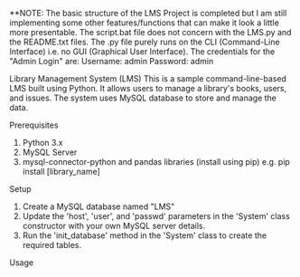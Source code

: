 **NOTE: The basic structure of the LMS Project is completed but I am still implementing some other features/functions that can make it look a little more presentable. The script.bat file does not concern with the LMS.py and the README.txt files. The .py file purely runs on the CLI (Command-Line Interface) i.e. no GUI (Graphical User Interface). The credentials for the "Admin Login" are:
Username: admin
Password: admin

Library Management System (LMS)
This is a sample command-line-based LMS built using Python. It allows users to manage a library's books, users, and issues. The system uses MySQL database to store and manage the data.

Prerequisites
1. Python 3.x
2. MySQL Server
3. mysql-connector-python and pandas libraries (install using pip)
e.g. pip install [library_name]

Setup
1. Create a MySQL database named "LMS"
2. Update the 'host', 'user', and 'passwd' parameters in the 'System' class constructor with your own MySQL server details.
3. Run the 'init_database' method in the 'System' class to create the required tables.

Usage
